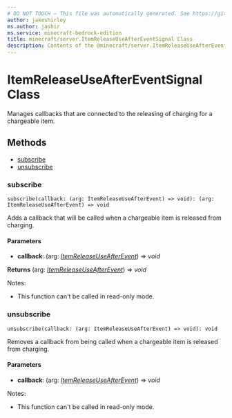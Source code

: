 ```yaml
---
# DO NOT TOUCH — This file was automatically generated. See https://github.com/mojang/minecraftapidocsgenerator to modify descriptions, examples, etc.
author: jakeshirley
ms.author: jashir
ms.service: minecraft-bedrock-edition
title: minecraft/server.ItemReleaseUseAfterEventSignal Class
description: Contents of the @minecraft/server.ItemReleaseUseAfterEventSignal class.
---
```

# ItemReleaseUseAfterEventSignal Class

Manages callbacks that are connected to the releasing of charging for a chargeable item.

## Methods
- [subscribe](#subscribe)
- [unsubscribe](#unsubscribe)

### **subscribe**
`
subscribe(callback: (arg: ItemReleaseUseAfterEvent) => void): (arg: ItemReleaseUseAfterEvent) => void
`

Adds a callback that will be called when a chargeable item is released from charging.

#### **Parameters**
- **callback**: (arg: [*ItemReleaseUseAfterEvent*](ItemReleaseUseAfterEvent.md)) => *void*

**Returns** (arg: [*ItemReleaseUseAfterEvent*](ItemReleaseUseAfterEvent.md)) => *void*
  
Notes:
- This function can't be called in read-only mode.

### **unsubscribe**
`
unsubscribe(callback: (arg: ItemReleaseUseAfterEvent) => void): void
`

Removes a callback from being called when a chargeable item is released from charging.

#### **Parameters**
- **callback**: (arg: [*ItemReleaseUseAfterEvent*](ItemReleaseUseAfterEvent.md)) => *void*
  
Notes:
- This function can't be called in read-only mode.
